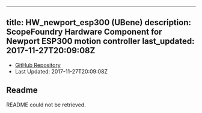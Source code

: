 
---
title: HW_newport_esp300 (UBene)
description: ScopeFoundry Hardware Component for Newport ESP300 motion controller
last_updated: 2017-11-27T20:09:08Z
---
- [GitHub Repository](https://github.com/UBene/HW_newport_esp300)
- Last Updated: 2017-11-27T20:09:08Z
## Readme
README could not be retrieved.
